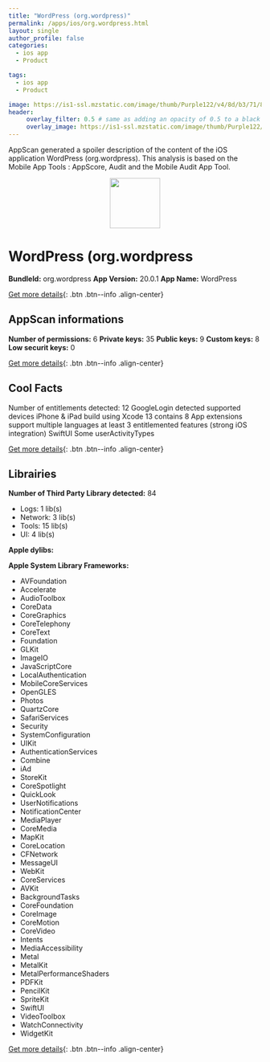 ```yaml
---
title: "WordPress (org.wordpress)"
permalink: /apps/ios/org.wordpress.html
layout: single
author_profile: false
categories: 
  - ios app 
  - Product 

tags: 
  - ios app 
  - Product 

image: https://is1-ssl.mzstatic.com/image/thumb/Purple122/v4/8d/b3/71/8db37117-77cc-97d5-1446-36c3a06e32f1/AppIconSpectrum2022-0-1x_U007emarketing-0-0-0-7-0-0-P3-85-220.png/512x512bb.jpg
header: 
     overlay_filter: 0.5 # same as adding an opacity of 0.5 to a black background
     overlay_image: https://is1-ssl.mzstatic.com/image/thumb/Purple122/v4/8d/b3/71/8db37117-77cc-97d5-1446-36c3a06e32f1/AppIconSpectrum2022-0-1x_U007emarketing-0-0-0-7-0-0-P3-85-220.png/512x512bb.jpg
---
```

AppScan generated a spoiler description of the content of the iOS application WordPress (org.wordpress). This analysis is based on the Mobile App Tools : AppScore, Audit and the Mobile Audit App Tool.

  
  
<div style="text-align: center;"><img src="https://is1-ssl.mzstatic.com/image/thumb/Purple122/v4/8d/b3/71/8db37117-77cc-97d5-1446-36c3a06e32f1/AppIconSpectrum2022-0-1x_U007emarketing-0-0-0-7-0-0-P3-85-220.png/512x512bb.jpg" width="100" height="100"></div>  
  
# WordPress (org.wordpress

**BundleId:** org.wordpress
**App Version:** 20.0.1
**App Name:** WordPress


[Get more details](/pricing.html){: .btn .btn--info .align-center}  
  
## AppScan informations 

**Number of permissions:** 6
**Private keys:** 35
**Public keys:** 9
**Custom keys:** 8
**Low securit keys:** 0
  
[Get more details](/pricing.html){: .btn .btn--info .align-center}

## Cool Facts

Number of entitlements detected: 12
GoogleLogin detected
supported devices iPhone & iPad
build using Xcode 13
contains 8 App extensions
support multiple languages
at least 3 entitlemented features (strong iOS integration)
SwiftUI
Some userActivityTypes
  
[Get more details](/pricing.html){: .btn .btn--info .align-center}

## Librairies 
**Number of Third Party Library detected:** 84
- Logs: 1 lib(s)
- Network: 3 lib(s)
- Tools: 15 lib(s)
- UI: 4 lib(s)

**Apple dylibs:**


**Apple System Library Frameworks:**
- AVFoundation
- Accelerate
- AudioToolbox
- CoreData
- CoreGraphics
- CoreTelephony
- CoreText
- Foundation
- GLKit
- ImageIO
- JavaScriptCore
- LocalAuthentication
- MobileCoreServices
- OpenGLES
- Photos
- QuartzCore
- SafariServices
- Security
- SystemConfiguration
- UIKit
- AuthenticationServices
- Combine
- iAd
- StoreKit
- CoreSpotlight
- QuickLook
- UserNotifications
- NotificationCenter
- MediaPlayer
- CoreMedia
- MapKit
- CoreLocation
- CFNetwork
- MessageUI
- WebKit
- CoreServices
- AVKit
- BackgroundTasks
- CoreFoundation
- CoreImage
- CoreMotion
- CoreVideo
- Intents
- MediaAccessibility
- Metal
- MetalKit
- MetalPerformanceShaders
- PDFKit
- PencilKit
- SpriteKit
- SwiftUI
- VideoToolbox
- WatchConnectivity
- WidgetKit


  
[Get more details](/pricing.html){: .btn .btn--info .align-center}

